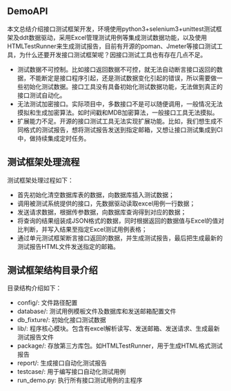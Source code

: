 ## DemoAPI
本文总结介绍接口测试框架开发，环境使用python3+selenium3+unittest测试框架及ddt数据驱动，采用Excel管理测试用例等集成测试数据功能，以及使用HTMLTestRunner来生成测试报告，目前有开源的poman、Jmeter等接口测试工具，为什么还要开发接口测试框架呢？因接口测试工具也有存在几点不足。
* 测试数据不可控制。比如接口返回数据不可控，就无法自动断言接口返回的数据，不能断定是接口程序引起，还是测试数据变化引起的错误，所以需要做一些初始化测试数据。接口工具没有具备初始化测试数据功能，无法做到真正的接口测试自动化。
* 无法测试加密接口。实际项目中，多数接口不是可以随便调用，一般情况无法摸拟和生成加密算法。如时间戳和MDB加密算法，一般接口工具无法摸拟。
* 扩展能力不足。开源的接口测试工具无法实现扩展功能。比如，我们想生成不同格式的测试报告，想将测试报告发送到指定邮箱，又想让接口测试集成到CI中，做持续集成定时任务。

## 测试框架处理流程


测试框架处理过程如下：
* 首先初始化清空数据库表的数据，向数据库插入测试数据；
* 调用被测试系统提供的接口，先数据驱动读取excel用例一行数据；
* 发送请求数据，根据传参数据，向数据库查询得到对应的数据；
* 将查询的结果组装成JSON格式的数据，同时根据返回的数据值与Excel的值对比判断，并写入结果至指定Excel测试用例表格；
* 通过单元测试框架断言接口返回的数据，并生成测试报告，最后把生成最新的测试报告HTML文件发送指定的邮箱。

## 测试框架结构目录介绍
目录结构介绍如下：
* config/:                 文件路径配置
* database/:               测试用例模板文件及数据库和发送邮箱配置文件
* db_fixture/:             初始化接口测试数据
* lib/:                    程序核心模块。包含有excel解析读写、发送邮箱、发送请求、生成最新测试报告文件
* package/:                存放第三方库包。如HTMLTestRunner，用于生成HTML格式测试报告
* report/:                 生成接口自动化测试报告
* testcase/:               用于编写接口自动化测试用例
* run_demo.py:             执行所有接口测试用例的主程序



